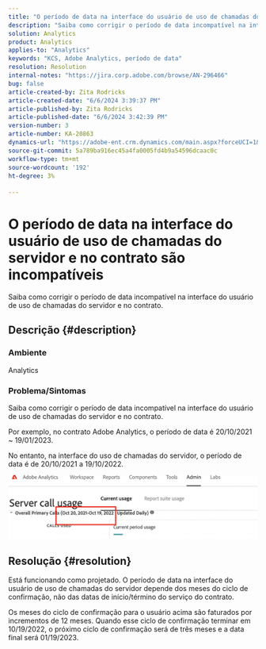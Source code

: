 ```yaml
---
title: "O período de data na interface do usuário de uso de chamadas do servidor e no contrato são incompatíveis"
description: "Saiba como corrigir o período de data incompatível na interface do usuário de uso de chamadas do servidor e no contrato."
solution: Analytics
product: Analytics
applies-to: "Analytics"
keywords: "KCS, Adobe Analytics, período de data"
resolution: Resolution
internal-notes: "https://jira.corp.adobe.com/browse/AN-296466"
bug: false
article-created-by: Zita Rodricks
article-created-date: "6/6/2024 3:39:37 PM"
article-published-by: Zita Rodricks
article-published-date: "6/6/2024 3:42:39 PM"
version-number: 3
article-number: KA-20863
dynamics-url: "https://adobe-ent.crm.dynamics.com/main.aspx?forceUCI=1&pagetype=entityrecord&etn=knowledgearticle&id=f91c7ff4-1a24-ef11-840a-000d3a372703"
source-git-commit: 5a789ba916ec45a4fa0005fd4b9a54596dcaac0c
workflow-type: tm+mt
source-wordcount: '192'
ht-degree: 3%

---
```


# O período de data na interface do usuário de uso de chamadas do servidor e no contrato são incompatíveis


Saiba como corrigir o período de data incompatível na interface do usuário de uso de chamadas do servidor e no contrato.

## Descrição {#description}


### <b>Ambiente</b>

Analytics

### <b>Problema/Sintomas</b>

Saiba como corrigir o período de data incompatível na interface do usuário de uso de chamadas do servidor e no contrato.

Por exemplo, no contrato Adobe Analytics, o período de data é 20/10/2021 ~ 19/01/2023.

No entanto, na interface do uso de chamadas do servidor, o período de data é de 20/10/2021 a 19/10/2022.




<b>![](assets/___fb1c7ff4-1a24-ef11-840a-000d3a372703___.png)</b>

## Resolução {#resolution}


Está funcionando como projetado. O período de data na interface do usuário de uso de chamadas do servidor depende dos meses do ciclo de confirmação, não das datas de início/término do serviço do contrato.

Os meses do ciclo de confirmação para o usuário acima são faturados por incrementos de 12 meses. Quando esse ciclo de confirmação terminar em 10/19/2022, o próximo ciclo de confirmação será de três meses e a data final será 01/19/2023.

